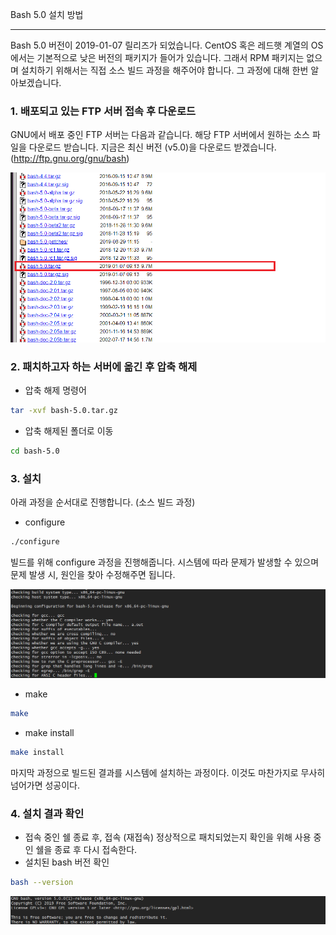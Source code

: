 Bash 5.0 설치 방법
* * *      

Bash 5.0 버전이 2019-01-07 릴리즈가 되었습니다. CentOS 혹은 레드햇 계열의 OS에서는 기본적으로 낮은 버전의 패키지가 들어가 있습니다. 그래서 RPM 패키지는 없으며 설치하기 위해서는 직접 소스 빌드 과정을 해주어야 합니다. 그 과정에 대해 한번 알아보겠습니다.   

### 1. 배포되고 있는 FTP 서버 접속 후 다운로드

GNU에서 배포 중인 FTP 서버는 다음과 같습니다. 해당 FTP 서버에서 원하는 소스 파일을 다운로드 받습니다. 지금은 최신 버전 (v5.0)을 다운로드 받겠습니다. (http://ftp.gnu.org/gnu/bash)

![ex_screenshot](./assets//bash-ftp-download.png)


### 2. 패치하고자 하는 서버에 옮긴 후 압축 해제
- 압축 해제 명령어
``` bash
tar -xvf bash-5.0.tar.gz
```
- 압축 해제된 폴더로 이동
``` bash
cd bash-5.0
```

### 3. 설치   
아래 과정을 순서대로 진행합니다. (소스 빌드 과정)
- configure
``` bash
./configure
```
빌드를 위해 configure 과정을 진행해줍니다. 시스템에 따라 문제가 발생할 수 있으며 문제 발생 시, 원인을 찾아 수정해주면 됩니다.

![ex_screenshot](./assets//bash-configure.png)

- make
``` bash
make
```

- make install
``` bash
make install
```

마지막 과정으로 빌드된 결과를 시스템에 설치하는 과정이다. 이것도 마찬가지로 무사히 넘어가면 성공이다.

### 4. 설치 결과 확인
- 접속 중인 쉘 종료 후, 접속 (재접속)
정상적으로 패치되었는지 확인을 위해 사용 중인 쉘을 종료 후 다시 접속한다.
- 설치된 bash 버전 확인
``` bash
bash --version
```

![ex_screenshot](./assets//bash-update-version.png)
